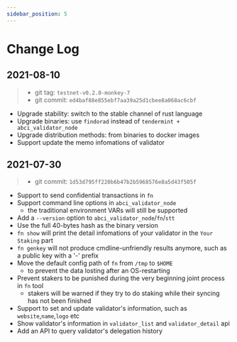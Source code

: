 ```yaml
---
sidebar_position: 5
---
```

# Change Log

## 2021-08-10

> - git tag: `testnet-v0.2.0-monkey-7`
> - git commit: `ed4baf88e855ebf7aa39a25d1cbee8a068ac6cbf`

- Upgrade stability: switch to the stable channel of rust language
- Upgrade binaries: use `findorad` instead of `tendermint + abci_validator_node`
- Upgrade distribution methods: from binaries to docker images
- Support update the memo infomations of validator

## 2021-07-30

> - git commit: `1d53d795ff220b6b47b2b5968576e8a5d43f505f`

- Support to send confidential transactions in `fn`
- Support command line options in `abci_validator_node`
    - the traditional environment VARs will still be supported
- Add a `--version` option to `abci_validator_node`/`fn`/`stt`
- Use the full 40-bytes hash as the binary version
- `fn show` will print the detail infomations of your validator in the `Your Staking` part
- `fn genkey` will not produce cmdline-unfriendly results anymore, such as a public key with a '-' prefix
- Move the default config path of `fn` from `/tmp` to `$HOME`
    - to prevent the data losting after an OS-restarting
- Prevent stakers to be punished during the very beginning joint process in `fn` tool
    - stakers will be warned if they try to do staking while their syncing has not been finished
- Support to set and update validator's information, such as `website`,`name`,`logo` etc
- Show validator's information in `validator_list` and `validator_detail` api
- Add an API to query validator's delegation history
